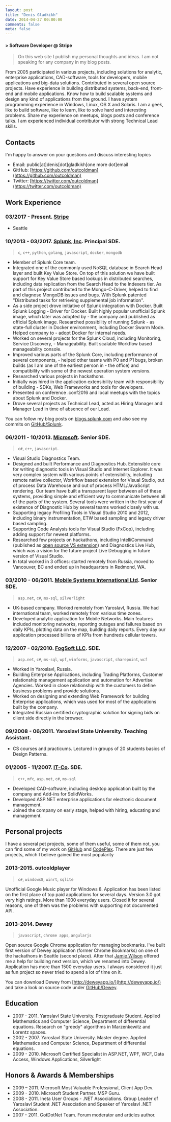 ```yaml
---
layout: post
title: "Denis Gladkikh"
date: 2014-04-27 00:00:00
comments: false
meta: false
---
```


#### > Software Developer @ Stripe

> On this web site I publish my personal thoughts and ideas.
> I am not speaking for any company in my blog posts.

From 2005 participated in various projects, including solutions for analytic, enterprise applications, CAD-software, tools for developers, mobile applications and big-data solutions. Contributed in several open source projects.
Have experience in building distributed systems, back-end, front-end and mobile applications. Know how to build scalable systems and design any kind of applications from the ground.
I have system programming experience in Windows, Linux, OS X and Solaris.
I am a geek, like to build software, like to learn, like to solve hard and interesting problems. Share my experience on meetups, blogs posts and conference talks.
I am experienced individual contributor with strong Technical Lead skills.

## Contacts

I'm happy to answer on your questions and discuss interesting topics

- Email: public[at]denis[dot]gladkikh[one more dot]email
- GitHub: [https://github.com/outcoldman](https://github.com/outcoldman)
- Twitter: [https://twitter.com/outcoldman](https://twitter.com/outcoldman)

## Work Experience

### 03/2017 - Present. [Stripe](https://stripe.com)

- Seattle

### 10/2013 - 03/2017. [Splunk, Inc](https://splunk.com). Principal SDE.

> `c`, `c++`, `python`, `golang`, `javascript`, `docker`, `mongodb`

- Member of Splunk Core team.
- Integrated one of the commonly used NoSQL database in Search Head layer and built Key Value Store. On top of this solution we have built support for Key Value Store based lookups in distributed searches, including data replication from the Search Head to the Indexers tier. As part of this project contributed to the Mongo-C-Driver, helped to find and diagnose MongoDB issues and bugs. With Splunk patented "Distributed tasks for retrieving supplemental job information".
- As a side project drove initiative of Splunk integration with Docker. Built Splunk Logging - Driver for Docker. Built highly popular unofficial Splunk image, which later was adopted by - the company and published as official Splunk image. Researched possibility of running Splunk - as state-full cluster in Docker environment, including Docker Swarm Mode. Helped company to - adopt Docker for internal needs.
- Worked on several projects for the Splunk Cloud, including Monitoring, Service Discovery, - Manageability. Built scalable Workflow based manageability console.
- Improved various parts of the Splunk Core, including performance of several components, - helped other teams with P0 and P1 bugs, broken builds (as I am one of the earliest person in - the office) and compatibility with some of the newest operation system versions.
- Researched various projects in hackathons.
- Initially was hired in the application extensibility team with responsibility of building - SDKs, Web Frameworks and tools for developers.
- Presented on conference .conf2016 and local meetups with the topics about Splunk and Docker.
- Drove several projects as Technical Lead, acted as Hiring Manager and Manager Lead in time of absence of our Lead.

You can follow my blog posts on [blogs.splunk.com](http://blogs.splunk.com/author/dgladkikh/)
and also see my commits on [GitHub/Splunk](https://github.com/splunk).

### 06/2011 - 10/2013. [Microsoft](http://microsoft.com). Senior SDE.

> `c#`, `c++`, `javascript`.

- Visual Studio Diagnostics Team.
- Designed and built Performance and Diagnostics Hub. Extensible core for writing
    diagnostic tools in Visual Studio and Internet Explorer. It was very complex
    system with various points of extensibility, including remote native collector,
    Workflow based extension for Visual Studio, out of process Data Warehouse and
    out of process HTML/JavaScript rendering. Our team have built a transparent layer
    between all of these systems, providing simple and efficient way to communicate
    between all of the parts of the system. Several tools were written in the first
    year of existence of Diagnostic Hub by several teams worked closely with us.
- Supporting legacy Profiling Tools in Visual Studio 2010 and 2012, including
    binary instrumentation, ETW based sampling and legacy driver based sampling.
- Supporting Code Analysis tools for Visual Studio (FxCop), including adding support
    for newest platforms.
- Researched few projects on hackathons, including IntelliCommand (published as
    [open source VS extension]((https://github.com/intellicommand))) and Diagnostics Live Hub,
    which was a vision for the future project Live Debugging in future version of
    Visual Studio.
- In total worked in 3 offices: started remotely from Russia, moved to Vancouver, BC
    and ended up in headquarters in Redmond, WA.

### 03/2010 - 06/2011. [Mobile Systems International Ltd](http://www.msiuk.com/). Senior SDE.

> `asp.net`, `c#`, `ms-sql`, `silverlight`

- UK-based company. Worked remotely from Yaroslavl, Russia. We had international team,
    worked remotely from various time zones.
- Developed analytic application for Mobile Networks. Main features included
    monitoring networks, reporting outages and failures based on daily KPIs, plotting
    data on the map, building daily reports. Every day our application processed
    billions of KPIs from hundreds cellular towers.

### 12/2007 - 02/2010. [FogSoft LLC](http://fogsoft.ru). SDE.

> `asp.net`, `c#`, `ms-sql`, `wpf`, `winforms`, `javascript`, `sharepoint`, `wcf`

- Worked in Yaroslavl, Russia.
- Building Enterprise Applications, including Trading Platforms,
    Customer relationship management application and automation for Advertise Agencies.
    Worked in close relationship with the customers to define business problems
    and provide solutions.
- Worked on designing and extending Web Framework for building Enterprise applications,
    which was used for most of the applications built by the company.
- Integrated Russian certified cryptographic solution for signing bids on client
    side directly in the browser.

### 09/2008 - 06/2011. Yaroslavl State University. Teaching Assistant.

- CS courses and practicums. Lectured in groups of 20 students basics of Design Patterns.

### 01/2005 - 11/2007. [IT-Co](http://it-co.ru). SDE.

> `c++`, `mfc`, `asp.net`, `c#`, `ms-sql`

- Developed CAD-software, including desktop application built by the company and
    Add-ins for SolidWorks.
- Developed ASP.NET enterprise applications for electronic document management.
- Joined the company on early stage, helped with hiring, educating and management.

## Personal projects


I have a several pet projects, some of them useful, some of them not, you can find some of my work on [GitHub](https://github.com/outcoldman) and [CodePlex](https://www.codeplex.com/site/users/view/outcoldman). There are just few projects, which I believe gained the most popularity

### 2013-2015. outcoldplayer

> `c#`, `windows8`, `winrt`, `sqlite`

Unofficial Google Music player for Windows 8. Application has been listed on the
first place of top paid applications for several days. Version 3.0 got very
high ratings. More than 1000 everyday users. Closed it for several reasons, one of them
was the problems with supporting not documented API.

### 2013-2014. Dewey

> `javascript`, `chrome apps`, `angularjs`

Open source Google Chrome application for managing bookmarks. I've built first
version of Dewey application (former Chrome Bookmarks) on one of the hackathons
in Seattle (second place). After that [Jamie Wilson](https://github.com/jamiewilson)
offered me a help for building next version, which we renamed into Dewey.
Application has more than 1500 everyday users. I always considered it just as
fun project so never tried to spend a lot of time on it.

You can download Dewey from [http://deweyapp.io/](http://deweyapp.io/) and take
a look on source code under [GitHub/Dewey](https://github.com/deweyapp).

## Education

- 2007 - 2011. Yaroslavl State University. Postgraduate Student.
    Applied Mathematics and Computer Science, Department of differential equations.
    Research on "greedy" algorithms in Marzenkewitz and Lorentz spaces.
- 2002 - 2007. Yaroslavl State University. Master degree.
    Applied Mathematics and Computer Science, Department of differential equations.
- 2009 - 2010. Microsoft Certified Specialist in ASP.NET, WPF, WCF, Data Access, Windows
    Applications, Silverlight

## Honors & Awards & Memberships

- 2009 – 2011. Microsoft Most Valuable Professional, Client App Dev.
- 2009 - 2010. Microsoft Student Partner. MSP Guru.
- 2008 - 2011. Ineta User Groups - .NET Associations. Group Leader of Yaroslavl
    Student .NET Association and Speaker of Yaroslavl .NET Association.
- 2007 - 2011. GotDotNet Team. Forum moderator and articles author.
